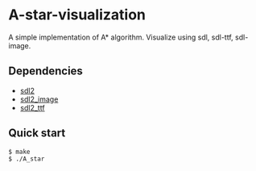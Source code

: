 # A-star-visualization
A simple implementation of A* algorithm. Visualize using sdl, sdl-ttf, sdl-image.

## Dependencies
* [sdl2](https://www.libsdl.org/)
* [sdl2_image](https://wiki.libsdl.org/SDL2_image/FrontPage)
* [sdl2_ttf](https://wiki.libsdl.org/SDL2_ttf/FrontPage)

## Quick start
```console
$ make
$ ./A_star
```
